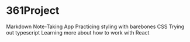 # 361Project
Markdown Note-Taking App
Practicing styling with barebones CSS
Trying out typescript
Learning more about how to work with React
